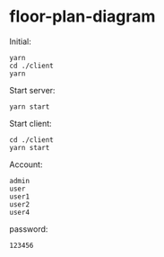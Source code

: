 # floor-plan-diagram

Initial: 

	yarn
	cd ./client
	yarn

Start server:

	yarn start

Start client:

	cd ./client
	yarn start

Account:

	admin
	user
	user1
	user2
	user4
	
password:
	
	123456

